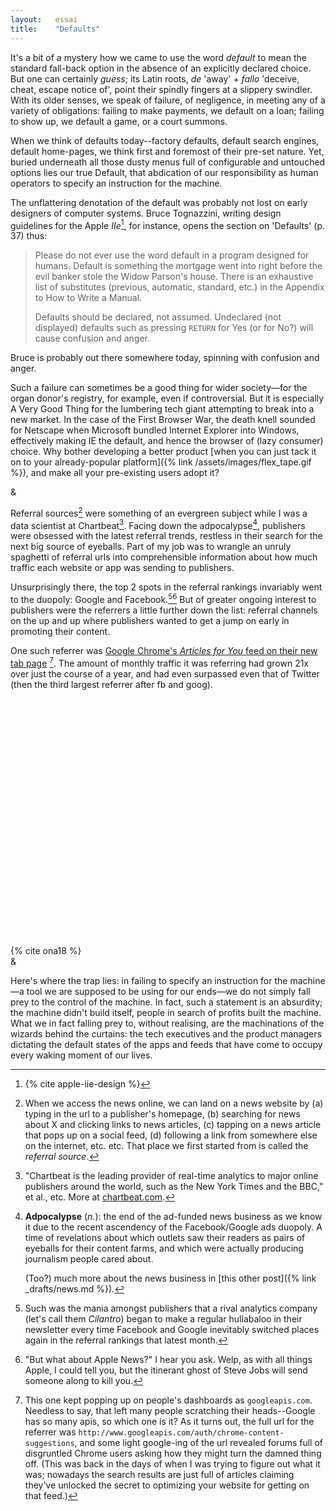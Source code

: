 ```yaml
---
layout:   essai
title:    "Defaults"
---
```


It's a bit of a mystery how we came to use the word *default* to mean <span
class="sc">the standard fall-back option in the absence of an explicitly
declared choice</span>. But one can certainly *guess*; its Latin roots, *de*
'away' + *fallo* 'deceive, cheat, escape notice of', point their spindly
fingers at a slippery swindler. With its older senses, we speak of failure, of
negligence, in meeting any of a variety of obligations: failing to make
payments, we default on a loan; failing to show up, we default a game, or a
court summons.

When we think of defaults today--factory defaults, default search engines,
default home-pages, we think first and foremost of their pre-set nature. Yet,
buried underneath all those dusty menus full of configurable and untouched
options lies our true Default, that abdication of our responsibility as human
operators to specify an instruction for the machine.

The unflattering denotation of the default was probably not lost on early
designers of computer systems. Bruce Tognazzini, writing design guidelines for
the Apple *IIe*[^apple-iie-design], for instance, opens the section on
'Defaults' (p. 37) thus:

> Please do not ever use the word default in a program designed for humans.
> Default is something the mortgage went into right before the evil banker
> stole the Widow Parson's house. There is an exhaustive list of substitutes
> (previous, automatic, standard, etc.) in the Appendix to How to Write a 
> Manual.
>
> Defaults should be declared, not assumed. Undeclared (not displayed) defaults
> such as pressing `RETURN` for Yes (or for No?) will cause confusion and
> anger.

Bruce is probably out there somewhere today, spinning with confusion and
anger.

<!-- TK -->

Such a failure can sometimes be a good thing for wider society—for the organ
donor's registry, for example, even if controversial. But it is especially A
Very Good Thing for the lumbering tech giant attempting to break into a new
market. In the case of the First Browser War, the death knell sounded for
Netscape when Microsoft bundled Internet Explorer into Windows, effectively
making IE the default, and hence the browser of (lazy consumer) choice. Why
bother developing a better product [when you can just tack it on to your
already-popular platform]({% link /assets/images/flex_tape.gif %}), and make
all your pre-existing users adopt it?

<div class="section-break">&</div>

Referral sources[^ref] were something of an evergreen subject while I was a
data scientist at Chartbeat[^cb]. Facing down the adpocalypse[^news], 
publishers were obsessed with the latest referral trends, restless in their
search for the next big source of eyeballs. Part of my job was to
wrangle an unruly spaghetti of referral <span class="sc">url</span>s into
comprehensible information about how much traffic each website or app was
sending to publishers. 

Unsurprisingly there, the top 2 spots in the referral rankings invariably went
to the duopoly: Google and Facebook.[^cilantro][^apple] But of greater ongoing
interest to publishers were the referrers a little further down the list:
referral channels on the up and up where publishers wanted to get a jump on
early in promoting their content. <!-- TK: pls rewrite this awful sentence -->

One such referrer was [Google Chrome's _Articles for You_ feed on their new tab
page](https://blog.chartbeat.com/2018/04/11/google-chrome-suggestions-in-more-detail-than-you-could-want/)
[^gcs]. The amount of monthly traffic it was referring had grown 21x over just
the course of a year, and had even surpassed even that of Twitter (then the
third largest referrer after <span class="sc">fb</span> and <span
class="sc">goog</span>).

<div style="margin-top: 2em; margin-bottom: 2em; width: 100%; height: 40ch;" class="vega" id="viz"></div>
{% cite ona18 %}

<div class="section-break">&</div>

Here's where the trap lies: in failing to specify an instruction for the
machine—a tool we are supposed to be using for our ends—we do not simply fall
prey to the control of the machine. In fact, such a statement is an absurdity;
the machine didn't build itself, people in search of profits built the machine.
What we in fact falling prey to, without realising, are the machinations of the
wizards behind the curtains: the tech executives and the product managers
dictating the default states of the apps and feeds that have come to occupy
every waking moment of our lives.

[^apple-iie-design]: {% cite apple-iie-design %}

[^cb]: "Chartbeat is the leading provider of real-time analytics to major
    online publishers around the world, such as the New York Times and the
    BBC," et al., etc. More at [chartbeat.com](chartbeat.com).

[^news]: **Adpocalypse** (_n._): the end of the ad-funded news business as we
    know it due to the recent ascendency of the Facebook/Google ads duopoly.
    A time of revelations about which outlets saw their readers as pairs of
    eyeballs for their content farms, and which were actually producing
    journalism people cared about.

    (Too?) much more about the news business in
    [this other post]({% link _drafts/news.md %}).

[^ref]: When we access the news online, we can land on a news website by (a)
    typing in the url to a publisher's homepage, (b) searching for news about X
    and clicking links to news articles, (c) tapping on a news article that
    pops up on a social feed, (d) following a link from somewhere else on the
    internet, etc. etc. That place we first started from is called the
    _referral source_.

[^cilantro]: Such was the mania amongst publishers that a rival analytics
    company (let's call them _Cilantro_) began to make a regular hullabaloo in
    their newsletter every time Facebook and Google inevitably switched places
    again in the referral rankings that latest month.

[^apple]: "But what about Apple News?" I hear you ask. Welp, as with all things
    Apple, I could tell you, but the itinerant ghost of Steve Jobs will send
    someone along to kill you.

[^gcs]: This one kept popping up on people's dashboards as `googleapis.com`.
    Needless to say, that left many people scratching their heads--Google has
    so many <span class="sc">api</span>s, so which one is it? As it turns out,
    the full <span class="sc">url</span> for the referrer was
    `http://www.googleapis.com/auth/chrome-content-suggestions`, and some light
    google-ing of the <span class="sc">url</span> revealed forums full of
    disgruntled Chrome users asking how they might turn the damned thing off.
    (This was back in the days of when I was trying to figure out what it was;
    nowadays the search results are just full of articles claiming they've
    unlocked the secret to optimizing your website for getting on that feed.)

<!-- [^postman]: Postman, N. (2006). *Amusing ourselves to death:
    Public discourse in the age of show business*. Penguin. -->

<!-- [^truth-is-paywalled-but-lies-are-free] {% cite truth-is-paywalled-but-lies-are-free %} -->


<script src="https://cdn.jsdelivr.net/npm/vega@5"></script>
<script src="https://cdn.jsdelivr.net/npm/vega-lite@4"></script>
<script src="https://cdn.jsdelivr.net/npm/vega-embed@6"></script>
<script type="text/javascript">
function darkCharts(state) {
    if ( state ) {
        var viz = document.getElementById("viz")
        while (viz.firstChild) { viz.firstChild.remove(); }
        vegaEmbed("#viz", "{% link /assets/vega/ona18-dark.json %}", {"renderer": "svg", "actions": false});
    } else {
        var viz = document.getElementById("viz")
        while (viz.firstChild) { viz.firstChild.remove(); }
        vegaEmbed("#viz", "{% link /assets/vega/ona18-light.json %}", {"renderer": "svg", "actions": false});
    }
}
localStorage.dark == "true" ? darkCharts(true) : darkCharts(false);
</script>